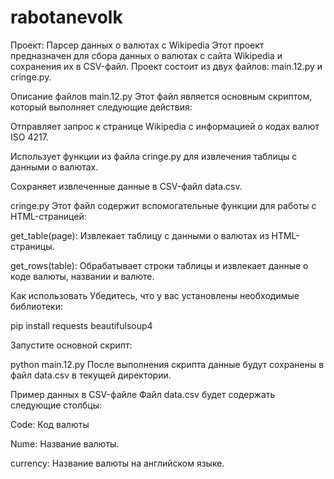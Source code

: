 # rabotanevolk
Проект: Парсер данных о валютах с Wikipedia
Этот проект предназначен для сбора данных о валютах с сайта Wikipedia и сохранения их в CSV-файл. Проект состоит из двух файлов: main.12.py и cringe.py.

Описание файлов
main.12.py
Этот файл является основным скриптом, который выполняет следующие действия:

Отправляет запрос к странице Wikipedia с информацией о кодах валют ISO 4217.

Использует функции из файла cringe.py для извлечения таблицы с данными о валютах.

Сохраняет извлеченные данные в CSV-файл data.csv.

cringe.py
Этот файл содержит вспомогательные функции для работы с HTML-страницей:

get_table(page): Извлекает таблицу с данными о валютах из HTML-страницы.

get_rows(table): Обрабатывает строки таблицы и извлекает данные о коде валюты, названии и валюте.

Как использовать
Убедитесь, что у вас установлены необходимые библиотеки:

pip install requests beautifulsoup4

Запустите основной скрипт:

python main.12.py
После выполнения скрипта данные будут сохранены в файл data.csv в текущей директории.

Пример данных в CSV-файле
Файл data.csv будет содержать следующие столбцы:

Code: Код валюты

Nume: Название валюты.

currency: Название валюты на английском языке.


